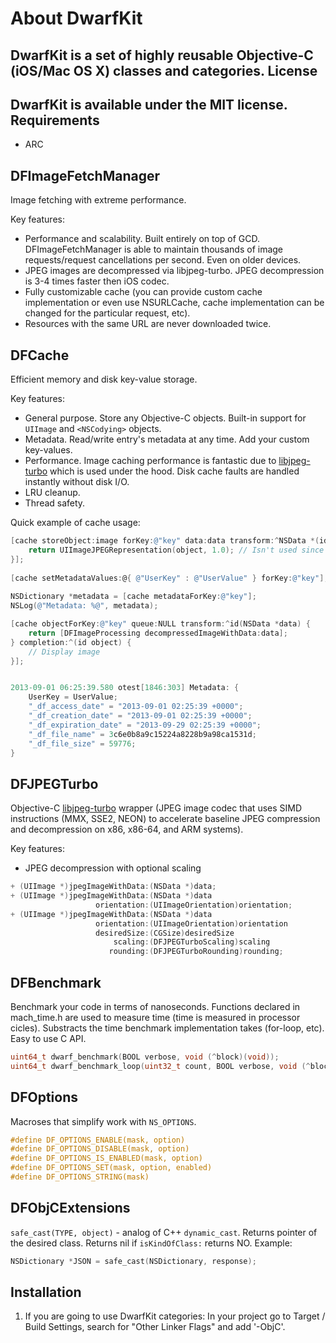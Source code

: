 About DwarfKit
=========
DwarfKit is a set of highly reusable Objective-C (iOS/Mac OS X) classes and categories.
License
-------
DwarfKit is available under the MIT license.
Requirements
------------
- ARC

DFImageFetchManager
-------------------
Image fetching with extreme performance. 

Key features:
 - Performance and scalability. Built entirely on top of GCD. DFImageFetchManager is able to maintain thousands of image requests/request cancellations per second. Even on older devices.
 - JPEG images are decompressed via libjpeg-turbo. JPEG decompression is 3-4 times faster then iOS codec.
 - Fully customizable cache (you can provide custom cache implementation or even use NSURLCache, cache implementation can be changed for the particular request, etc).
 - Resources with the same URL are never downloaded twice.

DFCache
-------
 Efficient memory and disk key-value storage.
 
 Key features:
 - General purpose. Store any Objective-C objects. Built-in support for `UIImage` and `<NSCodying>` objects. 
 - Metadata. Read/write entry's metadata at any time. Add your custom key-values.
 - Performance. Image caching performance is fantastic due to [libjpeg-turbo](http://libjpeg-turbo.virtualgl.org) which is used under the hood. Disk cache faults are handled instantly without disk I/O.
 - LRU cleanup.
 - Thread safety. 
 
Quick example of cache usage:
```objective-c
[cache storeObject:image forKey:@"key" data:data transform:^NSData *(id object) {
    return UIImageJPEGRepresentation(object, 1.0); // Isn't used since we provided data.
}];
    
[cache setMetadataValues:@{ @"UserKey" : @"UserValue" } forKey:@"key"];
    
NSDictionary *metadata = [cache metadataForKey:@"key"];
NSLog(@"Metadata: %@", metadata);

[cache objectForKey:@"key" queue:NULL transform:^id(NSData *data) {
    return [DFImageProcessing decompressedImageWithData:data];
} completion:^(id object) {
    // Display image
}];


2013-09-01 06:25:39.580 otest[1846:303] Metadata: {
    UserKey = UserValue;
    "_df_access_date" = "2013-09-01 02:25:39 +0000";
    "_df_creation_date" = "2013-09-01 02:25:39 +0000";
    "_df_expiration_date" = "2013-09-29 02:25:39 +0000";
    "_df_file_name" = 3c6e0b8a9c15224a8228b9a98ca1531d;
    "_df_file_size" = 59776;
}

```

DFJPEGTurbo
-----------
Objective-C [libjpeg-turbo](http://libjpeg-turbo.virtualgl.org) wrapper (JPEG image codec that uses SIMD instructions (MMX, SSE2, NEON) to accelerate baseline JPEG compression and decompression on x86, x86-64, and ARM systems).

Key features:
- JPEG decompression with optional scaling

```objective-c
+ (UIImage *)jpegImageWithData:(NSData *)data;
+ (UIImage *)jpegImageWithData:(NSData *)data
                   orientation:(UIImageOrientation)orientation;
+ (UIImage *)jpegImageWithData:(NSData *)data
                   orientation:(UIImageOrientation)orientation
                   desiredSize:(CGSize)desiredSize
                       scaling:(DFJPEGTurboScaling)scaling
                      rounding:(DFJPEGTurboRounding)rounding;
```

DFBenchmark
---------
Benchmark your code in terms of nanoseconds. Functions declared in mach_time.h are used to measure time (time is measured in processor cicles). Substracts the time benchmark implementation takes (for-loop, etc). Easy to use C API.
```c
uint64_t dwarf_benchmark(BOOL verbose, void (^block)(void));
uint64_t dwarf_benchmark_loop(uint32_t count, BOOL verbose, void (^block)(void));
```
DFOptions
---------
Macroses that simplify work with `NS_OPTIONS`.

```objective-c
#define DF_OPTIONS_ENABLE(mask, option) 
#define DF_OPTIONS_DISABLE(mask, option)
#define DF_OPTIONS_IS_ENABLED(mask, option)
#define DF_OPTIONS_SET(mask, option, enabled)
#define DF_OPTIONS_STRING(mask)
```
DFObjCExtensions
----------------
`safe_cast(TYPE, object)` - analog of C++ `dynamic_cast`. Returns pointer of the desired class. Returns nil if `isKindOfClass:` returns NO.
Example:
```objective-c
NSDictionary *JSON = safe_cast(NSDictionary, response);
```
Installation
------------
1. If you are going to use DwarfKit categories: In your project go to Target / Build Settings, search for "Other Linker Flags" and add '-ObjC'.
